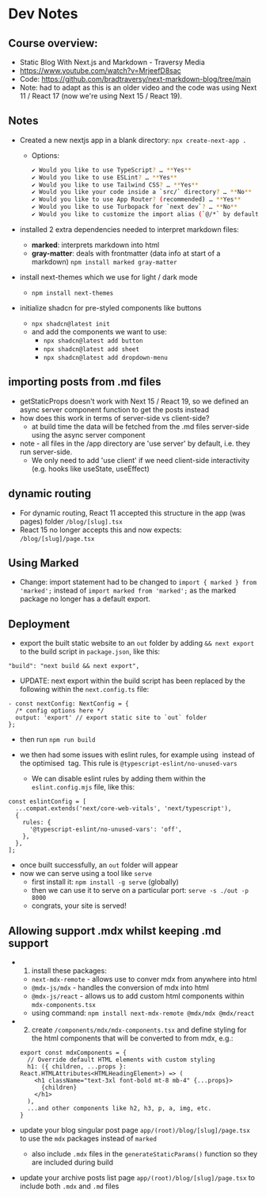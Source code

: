 # Dev Notes

## Course overview:
- Static Blog With Next.js and Markdown - Traversy Media
- https://www.youtube.com/watch?v=MrjeefD8sac
- Code: https://github.com/bradtraversy/next-markdown-blog/tree/main
- Note: had to adapt as this is an older video and the code was using Next 11 / React 17 (now we're using Next 15 / React 19).

## Notes
- Created a new nextjs app in a blank directory:
  `npx create-next-app .`
  - Options:
  
    ```bash
    ✔ Would you like to use TypeScript? … **Yes**
    ✔ Would you like to use ESLint? … **Yes**
    ✔ Would you like to use Tailwind CSS? … **Yes**
    ✔ Would you like your code inside a `src/` directory? … **No**
    ✔ Would you like to use App Router? (recommended) … **Yes**
    ✔ Would you like to use Turbopack for `next dev`? … **No**
    ✔ Would you like to customize the import alias (`@/*` by default)? … **No**
    ```

- installed 2 extra dependencies needed to interpret markdown files:
  - **marked**: interprets markdown into html
  - **gray-matter**: deals with frontmatter (data info at start of a markdown)
  `npm install marked gray-matter`

- install next-themes which we use for light / dark mode
  - `npm install next-themes`

- initialize shadcn for pre-styled components like buttons
  - `npx shadcn@latest init`
  - and add the components we want to use:
    - `npx shadcn@latest add button`
    - `npx shadcn@latest add sheet`
    - `npx shadcn@latest add dropdown-menu`

## importing posts from .md files
- getStaticProps doesn't work with Next 15 / React 19, so we defined an async server component function to get the posts instead
- how does this work in terms of server-side vs client-side?
  - at build time the data will be fetched from the .md files server-side using the async server component
- note - all files in the /app directory are 'use server' by default, i.e. they run server-side.
  - We only need to add 'use client' if we need client-side interactivity (e.g. hooks like useState, useEffect)

## dynamic routing
- For dynamic routing, React 11 accepted this structure in the app (was pages) folder `/blog/[slug].tsx`
- React 15 no longer accepts this and now expects:
`/blog/[slug]/page.tsx`

## Using Marked
- Change: import statement had to be changed to `import { marked } from 'marked';` instead of `import marked from 'marked';` as the marked package no longer has a default export.

## Deployment
- export the built static website to an `out` folder by adding `&& next export` to the build script in `package.json`, like this:
```
"build": "next build && next export",
```
  - UPDATE: next export within the build script has been replaced by the following within the `next.config.ts` file:
```
- const nextConfig: NextConfig = {
  /* config options here */
  output: 'export' // export static site to `out` folder
};
```
- then run `npm run build`

- we then had some issues with eslint rules, for example using <img> instead of the optimised <Image> tag. This rule is `@typescript-eslint/no-unused-vars`
  - We can disable eslint rules by adding them within the `eslint.config.mjs` file, like this:
```
const eslintConfig = [
  ...compat.extends('next/core-web-vitals', 'next/typescript'),
  {
    rules: {
      '@typescript-eslint/no-unused-vars': 'off',
    },
  },
];
```
- once built successfully, an `out` folder will appear
- now we can serve using a tool like `serve`
  - first install it: `npm install -g serve` (globally)
  - then we can use it to serve on a particular port: `serve -s ./out -p 8000`
  - congrats, your site is served!

## Allowing support .mdx whilst keeping .md support
- 1. install these packages: 
  - `next-mdx-remote` - allows use to conver mdx from anywhere into html 
  - `@mdx-js/mdx` - handles the conversion of mdx into html
  - `@mdx-js/react` - allows us to add custom html components within `mdx-components.tsx`
  - using command: `npm install next-mdx-remote @mdx/mdx @mdx/react`

- 2. create `/components/mdx/mdx-components.tsx` and define styling for the html components that will be converted to from mdx, e.g.:
  ```
  export const mdxComponents = {
    // Override default HTML elements with custom styling
    h1: ({ children, ...props }: React.HTMLAttributes<HTMLHeadingElement>) => (
      <h1 className="text-3xl font-bold mt-8 mb-4" {...props}>
        {children}
      </h1>
    ),
    ...and other components like h2, h3, p, a, img, etc.
  }
  ```

- update your blog singular post page `app/(root)/blog/[slug]/page.tsx` to use the `mdx` packages instead of `marked`
  - also include `.mdx` files in the `generateStaticParams()` function so they are included during build
- update your archive posts list page `app/(root)/blog/[slug]/page.tsx` to include both `.mdx` and `.md` files
